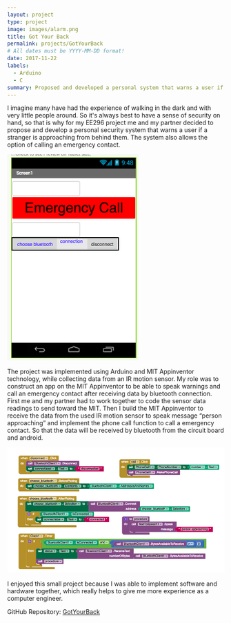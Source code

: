```yaml
---
layout: project
type: project
image: images/alarm.png
title: Got Your Back
permalink: projects/GotYourBack
# All dates must be YYYY-MM-DD format!
date: 2017-11-22
labels:
  - Arduino
  - C
summary: Proposed and developed a personal system that warns a user if a stranger is behind them for my EE296 project. 
---
```


I imagine many have had the experience of walking in the dark and with very little people around. So it's always best to have a sense of security on hand, so that is why for my EE296 project me and my partner decided to propose and develop a personal security system that warns a user if a stranger is approaching from behind them. The system also allows the option of calling an emergency contact.

<img class="ui image" src="../images/app.png">

The project was implemented using Arduino and MIT Appinventor technology, while collecting data from an IR motion sensor. My role was to construct an app on the MIT Appinventor to be able to speak warnings and call an emergency contact after receiving data by bluetooth connection.  First me and my partner had to work together to code the sensor data readings to send toward the MIT. Then I build the MIT Appinventor to receive the data from the used IR motion sensor to speak message “person approaching” and implement the phone call function to call a emergency contact. So that the data will be received by bluetooth from the circuit board and android.

<img class="ui image" src="../images/mit.png">

I enjoyed this small project because I was able to implement software and hardware together, which really helps to give me more experience as a computer engineer.

GitHub Repository: <a href="https://github.com/klin6/EE296proj/blob/master/finalproj.c"><i class="large github icon "></i>GotYourBack</a>
 

